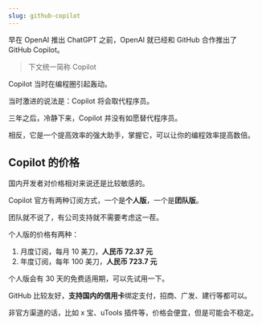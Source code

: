 ```yaml
---
slug: github-copilot
---
```


早在 OpenAI 推出 ChatGPT 之前，OpenAI 就已经和 GitHub 合作推出了 GitHub Copilot。

> 下文统一简称 Copilot

Copilot 当时在编程圈引起轰动。

当时激进的说法是：Copilot 将会取代程序员。

三年之后，冷静下来，Copilot 并没有如愿替代程序员。

相反，它是一个提高效率的强大助手，掌握它，可以让你的编程效率提高数倍。

## Copilot 的价格

国内开发者对价格相对来说还是比较敏感的。

Copilot 官方有两种订阅方式，一个是**个人版**，一个是**团队版**。

团队就不说了，有公司支持就不需要考虑这一茬。

个人版的价格有两种：
1. 月度订阅，每月 10 美刀，**人民币 72.37 元**
2. 年度订阅，每年 100 美刀，**人民币 723.7 元**

个人版会有 30 天的免费适用期，可以先试用一下。

GitHub 比较友好，**支持国内的信用卡**绑定支付，招商、广发、建行等都可以。

非官方渠道的话，比如 x 宝、uTools 插件等，价格会便宜，但是可能会不稳定。

